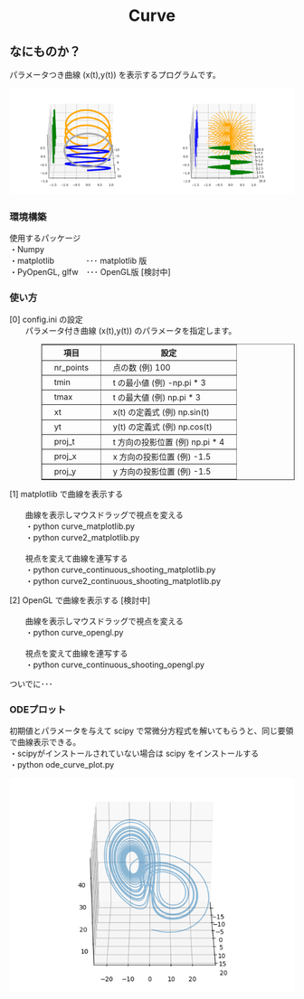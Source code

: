 <html lang="ja">
    <head>
        <meta charset="utf-8" />
    </head>
<body>
<h1><center>Curve</center></h1>
<h2>なにものか？</h2>
<p>
パラメータつき曲線 (x(t),y(t)) を表示するプログラムです。
</p>
<center><img src="images/curve.gif"></center>
<h3>環境構築</h3>
<p>
使用するパッケージ<br>
・Numpy <br>
・matplotlib　　　　･･･ matplotlib 版<br>
・PyOpenGL, glfw　･･･ OpenGL版 [検討中]<br>

</p>
<h3>使い方</h3>
<p>
[0] config.ini の設定<br>
　　パラメータ付き曲線 (x(t),y(t)) のパラメータを指定します。
<div style="padding-left: 4em;" padding="1px 10px 1px 10px">
            <table border="1">
                <tr><th>項目</th><th>設定</th></tr>
                <tr><td>　nr_points　</td><td>　点の数 (例) 100　</td></tr>
                <tr><td>　tmin　</td><td>　t の最小値 (例) -np.pi * 3　</td></tr>
                <tr><td>　tmax　</td><td>　t の最大値 (例) np.pi * 3　</td></tr>
                <tr><td>　xt　</td><td>　x(t) の定義式 (例) np.sin(t)　</td></tr>
                <tr><td>　yt　</td><td>　y(t) の定義式 (例) np.cos(t)　</td></tr>
                <tr><td>　proj_t　</td><td>　t 方向の投影位置 (例) np.pi * 4　</td></tr>
                <tr><td>　proj_x　</td><td>　x 方向の投影位置 (例) -1.5　</td></tr>
                <tr><td>　proj_y　</td><td>　y 方向の投影位置 (例) -1.5　</td></tr>
            </table>
</div>
</p>

<p>
[1] matplotlib で曲線を表示する<br>
<br>
　　曲線を表示しマウスドラッグで視点を変える<br>
　　・python curve_matplotlib.py<br>
　　・python curve2_matplotlib.py<br>
<br>
　　視点を変えて曲線を連写する<br>
　　・python curve_continuous_shooting_matplotlib.py<br>
　　・python curve2_continuous_shooting_matplotlib.py<br>
</p>

<p>
[2] OpenGL で曲線を表示する [検討中]<br>
<br>
　　曲線を表示しマウスドラッグで視点を変える<br>
　　・python curve_opengl.py<br>
<br>
　　視点を変えて曲線を連写する<br>
　　・python curve_continuous_shooting_opengl.py<br>
</p>
ついでに･･･
<h3>ODEプロット</h3>
<p>
初期値とパラメータを与えて scipy で常微分方程式を解いてもらうと、同じ要領で曲線表示できる。<br>
・scipyがインストールされていない場合は scipy をインストールする<br>
・python ode_curve_plot.py
</p>
<center><img src="images/ode_plot.gif"></center>
    </body>
</html>

